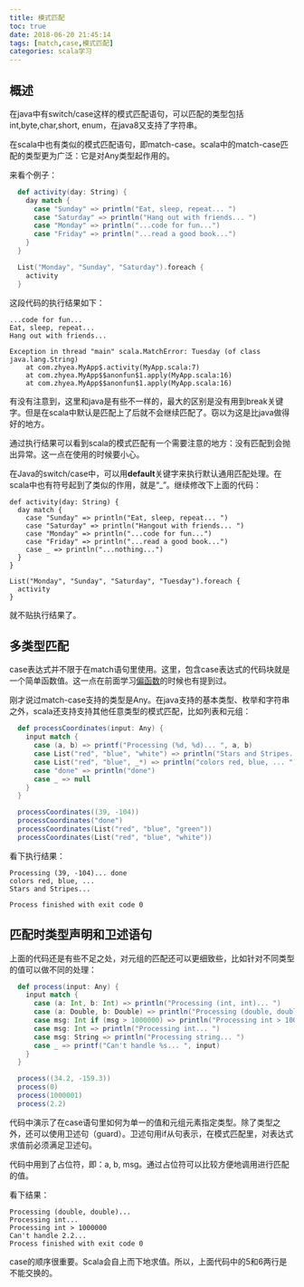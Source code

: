 ```yaml
---
title: 模式匹配
toc: true
date: 2018-06-20 21:45:14
tags: [match,case,模式匹配]
categories: scala学习
---
```


## 概述

在java中有switch/case这样的模式匹配语句，可以匹配的类型包括int,byte,char,short, enum，在java8又支持了字符串。

在scala中也有类似的模式匹配语句，即match-case。scala中的match-case匹配的类型更为广泛：它是对Any类型起作用的。

来看个例子：

```scala
  def activity(day: String) {
    day match {
      case "Sunday" => println("Eat, sleep, repeat... ")
      case "Saturday" => println("Hang out with friends... ")
      case "Monday" => println("...code for fun...")
      case "Friday" => println("...read a good book...")
    }
  }

  List("Monday", "Sunday", "Saturday").foreach {
    activity
  }
```

这段代码的执行结果如下：

```text
...code for fun...
Eat, sleep, repeat... 
Hang out with friends... 

Exception in thread "main" scala.MatchError: Tuesday (of class java.lang.String)
	at com.zhyea.MyApp$.activity(MyApp.scala:7)
	at com.zhyea.MyApp$$anonfun$1.apply(MyApp.scala:16)
	at com.zhyea.MyApp$$anonfun$1.apply(MyApp.scala:16)
```

有没有注意到，这里和java是有些不一样的，最大的区别是没有用到break关键字。但是在scala中默认是匹配上了后就不会继续匹配了。窃以为这是比java做得好的地方。

通过执行结果可以看到scala的模式匹配有一个需要注意的地方：没有匹配到会抛出异常。这一点在使用的时候要小心。

在Java的switch/case中，可以用**default**关键字来执行默认通用匹配处理。在scala中也有符号起到了类似的作用，就是“_”。继续修改下上面的代码：

```
def activity(day: String) {
  day match {
    case "Sunday" => println("Eat, sleep, repeat... ")
    case "Saturday" => println("Hangout with friends... ")
    case "Monday" => println("...code for fun...")
    case "Friday" => println("...read a good book...")
    case _ => println("...nothing...")
  }
}

List("Monday", "Sunday", "Saturday", "Tuesday").foreach {
  activity
}
```
就不贴执行结果了。


## 多类型匹配

case表达式并不限于在match语句里使用。这里，包含case表达式的代码块就是一个简单函数值。这一点在前面学习[偏函数](wiki/20180508/a20-partialFunction/)的时候也有提到过。

刚才说过match-case支持的类型是Any。在java支持的基本类型、枚举和字符串之外，scala还支持支持其他任意类型的模式匹配，比如列表和元组：

```scala
  def processCoordinates(input: Any) {
    input match {
      case (a, b) => printf("Processing (%d, %d)... ", a, b)
      case List("red", "blue", "white") => println("Stars and Stripes...")
      case List("red", "blue", _*) => println("colors red, blue, ... ")
      case "done" => println("done")
      case _ => null
    }
  }

  processCoordinates((39, -104))
  processCoordinates("done")
  processCoordinates(List("red", "blue", "green"))
  processCoordinates(List("red", "blue", "white"))
```

看下执行结果：

```text
Processing (39, -104)... done
colors red, blue, ... 
Stars and Stripes...

Process finished with exit code 0
```

## 匹配时类型声明和卫述语句

上面的代码还是有些不足之处，对元组的匹配还可以更细致些，比如针对不同类型的值可以做不同的处理：

```scala
  def process(input: Any) {
    input match {
      case (a: Int, b: Int) => println("Processing (int, int)... ")
      case (a: Double, b: Double) => println("Processing (double, double)... ")
      case msg: Int if (msg > 1000000) => println("Processing int > 1000000")
      case msg: Int => println("Processing int... ")
      case msg: String => println("Processing string... ")
      case _ => printf("Can't handle %s... ", input)
    }
  }

  process((34.2, -159.3))
  process(0)
  process(1000001)
  process(2.2)
```

代码中演示了在case语句里如何为单一的值和元组元素指定类型。除了类型之外，还可以使用卫述句（guard）。卫述句用if从句表示，在模式匹配里，对表达式求值前必须满足卫述句。

代码中用到了占位符，即：a, b, msg。通过占位符可以比较方便地调用进行匹配的值。

看下结果：

```text
Processing (double, double)... 
Processing int... 
Processing int > 1000000
Can't handle 2.2... 
Process finished with exit code 0
```

case的顺序很重要。Scala会自上而下地求值。所以，上面代码中的5和6两行是不能交换的。

